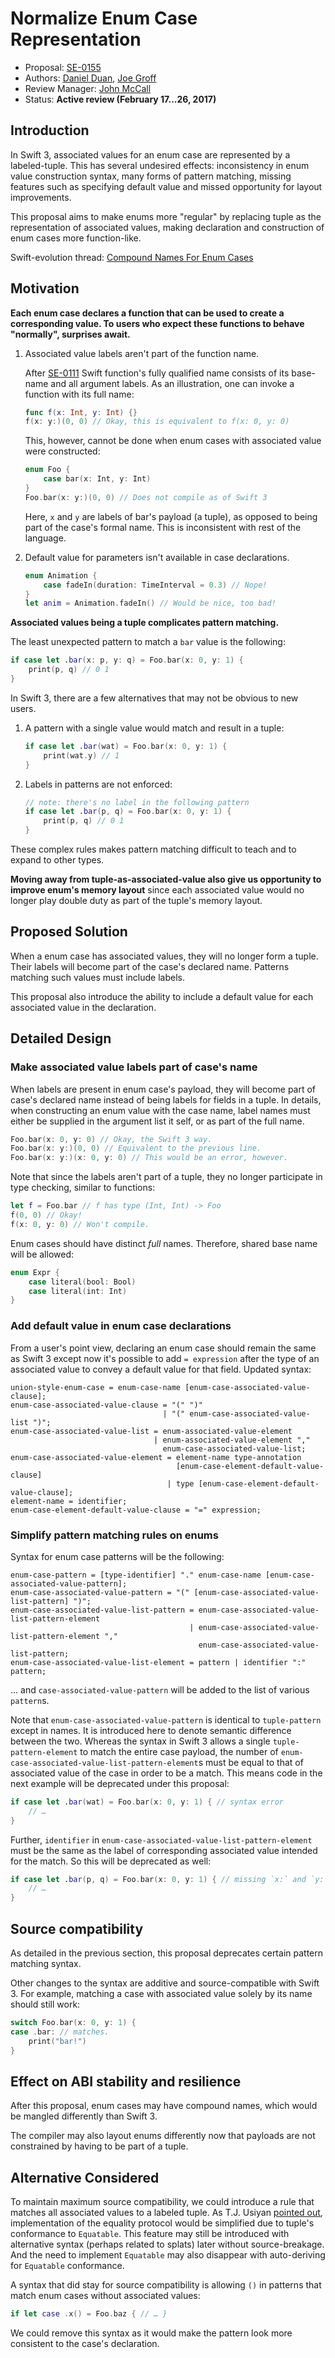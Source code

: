 # Normalize Enum Case Representation

* Proposal: [SE-0155][]
* Authors: [Daniel Duan][], [Joe Groff][]
* Review Manager: [John McCall][]
* Status: **Active review (February 17...26, 2017)**

## Introduction

In Swift 3, associated values for an enum case are represented by
a labeled-tuple. This has several undesired effects: inconsistency in enum value
construction syntax, many forms of pattern matching, missing features such as
specifying default value and missed opportunity for layout improvements.

This proposal aims to make enums more "regular" by replacing tuple as the
representation of associated values, making declaration and construction of enum
cases more function-like.

Swift-evolution thread: [Compound Names For Enum Cases][SE Thread]

## Motivation

**Each enum case declares a function that can be used to create a corresponding
value. To users who expect these functions to behave "normally", surprises
await.**

1. Associated value labels aren't part of the function name.

    After [SE-0111][] Swift function's fully qualified name consists of its
    base-name and all argument labels. As an illustration, one can invoke
    a function with its full name:


    ```swift
    func f(x: Int, y: Int) {}
    f(x: y:)(0, 0) // Okay, this is equivalent to f(x: 0, y: 0)
    ```

    This, however, cannot be done when enum cases with associated value were
    constructed:

    ```swift
    enum Foo {
        case bar(x: Int, y: Int)
    }
    Foo.bar(x: y:)(0, 0) // Does not compile as of Swift 3
    ```

    Here, `x` and `y` are labels of bar's payload (a tuple), as opposed to being
    part of the case's formal name. This is inconsistent with rest of the
    language.

2. Default value for parameters isn't available in case declarations.

    ```swift
    enum Animation {
        case fadeIn(duration: TimeInterval = 0.3) // Nope!
    }
    let anim = Animation.fadeIn() // Would be nice, too bad!
    ```

**Associated values being a tuple complicates pattern matching.**

The least unexpected pattern to match a `bar` value is the following:

```swift
if case let .bar(x: p, y: q) = Foo.bar(x: 0, y: 1) {
    print(p, q) // 0 1
}
```

In Swift 3, there are a few alternatives that may not be obvious to new users.

1. A pattern with a single value would match and result in a tuple:

    ```swift
    if case let .bar(wat) = Foo.bar(x: 0, y: 1) {
        print(wat.y) // 1
    }
    ```

2. Labels in patterns are not enforced:

    ```swift
    // note: there's no label in the following pattern
    if case let .bar(p, q) = Foo.bar(x: 0, y: 1) {
        print(p, q) // 0 1
    }
    ```

These complex rules makes pattern matching difficult to teach and to expand to
other types.

**Moving away from tuple-as-associated-value also give us opportunity to improve
enum's memory layout** since each associated value would no longer play double
duty as part of the tuple's memory layout.

## Proposed Solution

When a enum case has associated values, they will no longer form a tuple. Their
labels will become part of the case's declared name. Patterns matching such
values must include labels.

This proposal also introduce the ability to include a default value for each
associated value in the declaration.

## Detailed Design

### Make associated value labels part of case's name
When labels are present in enum case's payload, they will become part of case's
declared name instead of being labels for fields in a tuple.  In details, when
constructing an enum value with the case name, label names must either be
supplied in the argument list it self, or as part of the full name.

```swift
Foo.bar(x: 0, y: 0) // Okay, the Swift 3 way.
Foo.bar(x: y:)(0, 0) // Equivalent to the previous line.
Foo.bar(x: y:)(x: 0, y: 0) // This would be an error, however.
```

Note that since the labels aren't part of a tuple, they no longer participate in
type checking, similar to functions:

```swift
let f = Foo.bar // f has type (Int, Int) -> Foo
f(0, 0) // Okay!
f(x: 0, y: 0) // Won't compile.
```

Enum cases should have distinct *full* names. Therefore, shared base name will be allowed:

```swift
enum Expr {
    case literal(bool: Bool)
    case literal(int: Int)
}
```

### Add default value in enum case declarations
From a user's point view, declaring an enum case should remain the same as Swift
3 except now it's possible to add `= expression` after the type of an
associated value to convey a default value for that field. Updated syntax:

```ebnf
union-style-enum-case = enum-case-name [enum-case-associated-value-clause];
enum-case-associated-value-clause = "(" ")"
                                  | "(" enum-case-associated-value-list ")";
enum-case-associated-value-list = enum-associated-value-element
                                | enum-associated-value-element ","
                                  enum-case-associated-value-list;
enum-case-associated-value-element = element-name type-annotation
                                     [enum-case-element-default-value-clause]
                                   | type [enum-case-element-default-value-clause];
element-name = identifier;
enum-case-element-default-value-clause = "=" expression;
```

### Simplify pattern matching rules on enums
Syntax for enum case patterns will be the following:

```ebnf
enum-case-pattern = [type-identifier] "." enum-case-name [enum-case-associated-value-pattern];
enum-case-associated-value-pattern = "(" [enum-case-associated-value-list-pattern] ")";
enum-case-associated-value-list-pattern = enum-case-associated-value-list-pattern-element
                                        | enum-case-associated-value-list-pattern-element ","
                                          enum-case-associated-value-list-pattern;
enum-case-associated-value-list-element = pattern | identifier ":" pattern;
```

… and `case-associated-value-pattern` will be added to the list of various
`pattern`s.

Note that `enum-case-associated-value-pattern` is identical to `tuple-pattern`
except in names. It is introduced here to denote semantic difference between the
two.  Whereas the syntax in Swift 3 allows a single `tuple-pattern-element` to
match the entire case payload, the number of
`enum-case-associated-value-list-pattern-element`s must be equal to that of
associated value of the case in order to be a match. This means code in the next
example will be deprecated under this proposal:

```swift
if case let .bar(wat) = Foo.bar(x: 0, y: 1) { // syntax error
    // …
}
```

Further, `identifier` in `enum-case-associated-value-list-pattern-element` must
be the same as the label of corresponding associated value intended for the
match. So this will be deprecated as well:

```swift
if case let .bar(p, q) = Foo.bar(x: 0, y: 1) { // missing `x:` and `y:`
    // …
}
```

## Source compatibility

As detailed in the previous section, this proposal deprecates certain pattern
matching syntax.

Other changes to the syntax are additive and source-compatible with Swift 3. For
example, matching a case with associated value solely by its name should still
work:

```swift
switch Foo.bar(x: 0, y: 1) {
case .bar: // matches.
    print("bar!")
}
```

## Effect on ABI stability and resilience

After this proposal, enum cases may have compound names, which would be mangled
differently than Swift 3.

The compiler may also layout enums differently now that payloads are not
constrained by having to be part of a tuple.

## Alternative Considered

To maintain maximum source compatibility, we could introduce a rule that matches
all associated values to a labeled tuple. As T.J. Usiyan
[pointed out][TJs comment], implementation of the equality protocol would be
simplified due to tuple's conformance to `Equatable`. This feature may still be
introduced with alternative syntax (perhaps related to splats) later without
source-breakage.  And the need to implement `Equatable` may also disappear with
auto-deriving for `Equatable` conformance.

A syntax that did stay for source compatibility is allowing `()` in patterns
that match enum cases without associated values:

```swift
if let case .x() = Foo.baz { // … }
```

We could remove this syntax as it would make the pattern look more consistent to
the case's declaration.

[SE-0111]: https://github.com/apple/swift-evolution/blob/master/proposals/0111-remove-arg-label-type-significance.md
[Daniel Duan]: https://github.com/dduan
[Joe Groff]: https://github.com/jckarter
[SE-0155]: 0155-normalize-enum-case-representation.md
[TJs comment]: https://lists.swift.org/pipermail/swift-evolution/Week-of-Mon-20170116/030614.html
[SE Thread]: https://lists.swift.org/pipermail/swift-evolution/Week-of-Mon-20170116/030477.html
[John McCall]: https://github.com/rjmccall
